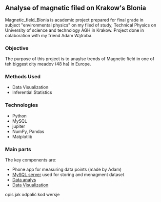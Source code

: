 ## Analyse of magnetic filed on Krakow's Blonia <br>
Magnetic_field_Blonia is academic project prepared for final grade in subject "environmental physics" on my filed of study, Technical Physics on University of science and technology AGH in Krakow. Project done in colaboration with my friend Adam Wątroba. <br>

### Objective 
The purpose of this project is to anaylse trends of Magnetic field in one of teh biggest city meadov (48 ha) in Europe.

### Methods Used
- Data Visualization
- Inferential Statistics

### Technologies
- Python
- MySQL
- jupiter
- NumPy, Pandas
- Matplotlib

### Main parts <br>
The key components are:
- Phone app for measuring data points (made by Adam)
- [MySQL server](https://github.com/JTMalczewski/Magnetic_field_Blonia/tree/main/server_operation) used for storing and menagment dataset
- [Data analys](https://github.com/JTMalczewski/Magnetic_field_Blonia/blob/main/data_visualisation/statistic_points.ipynb)
- [Data Visualization](https://github.com/JTMalczewski/Magnetic_field_Blonia/blob/main/data_visualisation/create_and_draw_points.ipynb)




opis jak odpalić kod
wersje
